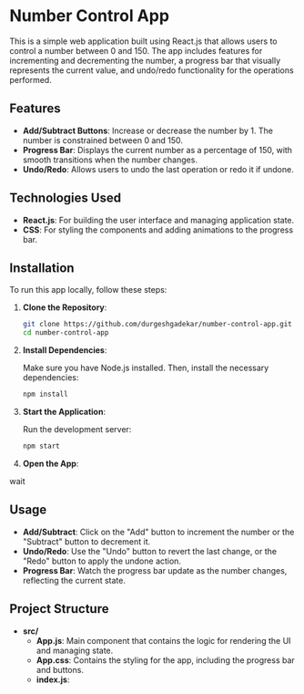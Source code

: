 # Number Control App

This is a simple web application built using React.js that allows users to control a number between 0 and 150. The app includes features for incrementing and decrementing the number, a progress bar that visually represents the current value, and undo/redo functionality for the operations performed.

## Features

- **Add/Subtract Buttons**: Increase or decrease the number by 1. The number is constrained between 0 and 150.
- **Progress Bar**: Displays the current number as a percentage of 150, with smooth transitions when the number changes.
- **Undo/Redo**: Allows users to undo the last operation or redo it if undone.

## Technologies Used

- **React.js**: For building the user interface and managing application state.
- **CSS**: For styling the components and adding animations to the progress bar.

## Installation

To run this app locally, follow these steps:

1. **Clone the Repository**:

    ```bash
    git clone https://github.com/durgeshgadekar/number-control-app.git
    cd number-control-app
    ```

2. **Install Dependencies**:

    Make sure you have Node.js installed. Then, install the necessary dependencies:

    ```bash
    npm install
    ```

3. **Start the Application**:

    Run the development server:

    ```bash
    npm start
    ```

4. **Open the App**:

  wait

## Usage

- **Add/Subtract**: Click on the "Add" button to increment the number or the "Subtract" button to decrement it.
- **Undo/Redo**: Use the "Undo" button to revert the last change, or the "Redo" button to apply the undone action.
- **Progress Bar**: Watch the progress bar update as the number changes, reflecting the current state.

## Project Structure

- **src/**
  - **App.js**: Main component that contains the logic for rendering the UI and managing state.
  - **App.css**: Contains the styling for the app, including the progress bar and buttons.
  - **index.js**:
